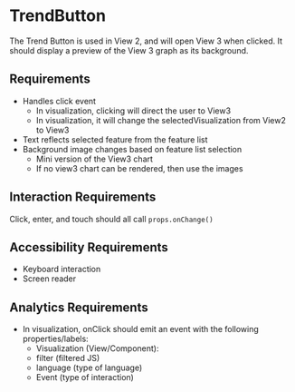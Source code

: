 # TrendButton

The Trend Button is used in View 2, and will open View 3 when clicked.
It should display a preview of the View 3 graph as its background.

## Requirements
- Handles click event
  - In visualization, clicking will direct the user to View3
  - In visualization, it will change the selectedVisualization from View2 to View3
- Text reflects selected feature from the feature list
- Background image changes based on feature list selection
  - Mini version of the View3 chart
  - If no view3 chart can be rendered, then use the images

## Interaction Requirements
Click, enter, and touch should all call `props.onChange()`

## Accessibility Requirements
- Keyboard interaction
- Screen reader
  
## Analytics Requirements

- In visualization, onClick should emit an event with the following properties/labels:
  - Visualization (View/Component):
  - filter (filtered JS)
  - language (type of language)
  - Event (type of interaction)